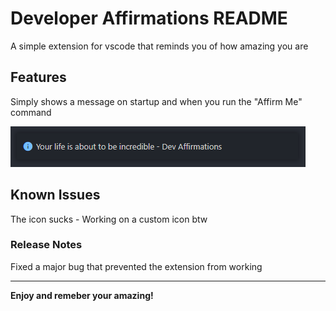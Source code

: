 # Developer Affirmations README

A simple extension for vscode that reminds you of how amazing you are

## Features

Simply shows a message on startup and when you run the "Affirm Me" command

![feature X](https://raw.githubusercontent.com/jamesinaxx/vscode-devaffirmations/public/images/demo.png)

## Known Issues

The icon sucks - Working on a custom icon btw

### Release Notes

Fixed a major bug that prevented the extension from working

---

**Enjoy and remeber your amazing!**
